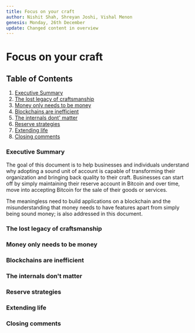 ```yaml
---
title: Focus on your craft
author: Nishit Shah, Shreyan Joshi, Vishal Menon
genesis: Monday, 26th December
update: Changed content in overview
---
```


# Focus on your craft

## Table of Contents
1. [Executive Summary](#executive-summary)
2. [The lost legacy of craftsmanship](#the-lost-legacy-of-craftsmanship)
3. [Money only needs to be money](#money-only-needs-to-be-money)
4. [Blockchains are inefficient](#blockchains-are-inefficient)
5. [The internals dont' matter](#internals-dont-matter)
6. [Reserve strategies](#reserve-strategies)
7. [Extending life](#extending-life)
8. [Closing comments](#closing-comments)

### Executive Summary
The goal of this document is to help businesses and individuals understand why adopting a sound unit of account is capable of transforming their organization and bringing back quality to their craft. Businesses can start off by simply maintaining their reserve account in Bitcoin and over time, move into accepting Bitcoin for the sale of their goods or services.

The meaningless need to build applications on a blockchain and the misunderstanding that money needs to have features apart from simply being sound money; is also addressed in this document.

### The lost legacy of craftsmanship

### Money only needs to be money

### Blockchains are inefficient

### The internals don't matter

### Reserve strategies

### Extending life

### Closing comments
